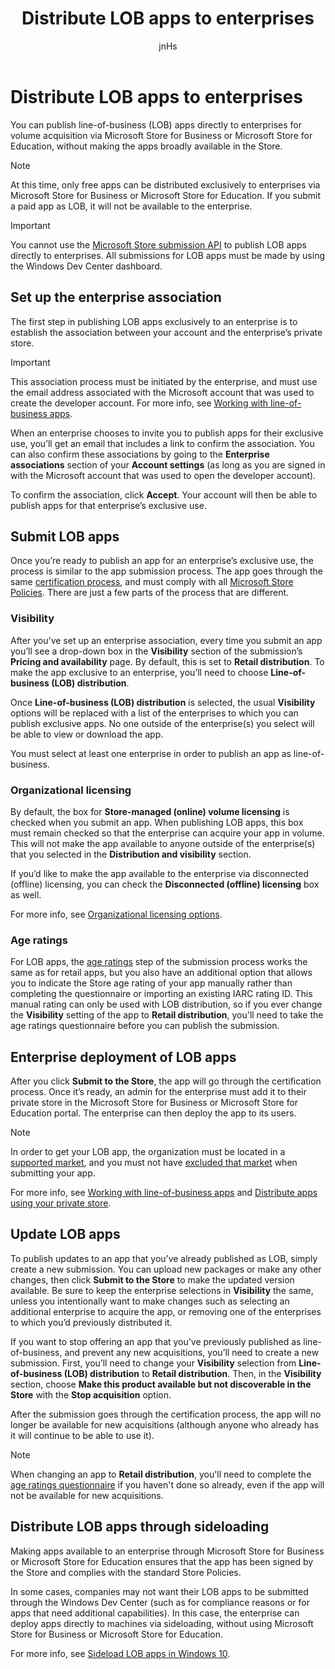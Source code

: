 ﻿---
author: jnHs
Description: You can publish line-of-business (LOB) apps directly to enterprises for volume acquisition via the Microsoft Store for Business or Microsoft Store for Education, without making the apps broadly available in the Store.
title: Distribute LOB apps to enterprises
ms.assetid: 2050126E-CE49-4DE3-AC2B-A572AC895158
ms.author: wdg-dev-content
ms.date: 01/12/2018
ms.topic: article
ms.prod: windows
ms.technology: uwp
keywords: windows 10, uwp, lob, line-of-business, enterprise apps, store for business, store for education, enterprise
ms.localizationpriority: high
---

# Distribute LOB apps to enterprises


You can publish line-of-business (LOB) apps directly to enterprises for volume acquisition via Microsoft Store for Business or Microsoft Store for Education, without making the apps broadly available in the Store.

> [!NOTE]
> At this time, only free apps can be distributed exclusively to enterprises via Microsoft Store for Business or Microsoft Store for Education. If you submit a paid app as LOB, it will not be available to the enterprise. 

> [!IMPORTANT]
> You cannot use the [Microsoft Store submission API](../monetize/create-and-manage-submissions-using-windows-store-services.md) to publish LOB apps directly to enterprises. All submissions for LOB apps must be made by using the Windows Dev Center dashboard.


## Set up the enterprise association

The first step in publishing LOB apps exclusively to an enterprise is to establish the association between your account and the enterprise’s private store.

> [!IMPORTANT]
> This association process must be initiated by the enterprise, and must use the email address associated with the Microsoft account that was used to create the developer account. For more info, see [Working with line-of-business apps](http://go.microsoft.com/fwlink/p/?LinkId=698846).

When an enterprise chooses to invite you to publish apps for their exclusive use, you’ll get an email that includes a link to confirm the association. You can also confirm these associations by going to the **Enterprise associations** section of your **Account settings** (as long as you are signed in with the Microsoft account that was used to open the developer account).

To confirm the association, click **Accept**. Your account will then be able to publish apps for that enterprise’s exclusive use.


## Submit LOB apps

Once you’re ready to publish an app for an enterprise’s exclusive use, the process is similar to the app submission process. The app goes through the same [certification process](the-app-certification-process.md), and must comply with all [Microsoft Store Policies](https://msdn.microsoft.com/library/windows/apps/dn764944). There are just a few parts of the process that are different.


### Visibility

After you've set up an enterprise association, every time you submit an app you’ll see a drop-down box in the **Visibility** section of the submission’s **Pricing and availability** page. By default, this is set to **Retail distribution**. To make the app exclusive to an enterprise, you’ll need to choose **Line-of-business (LOB) distribution**.

Once **Line-of-business (LOB) distribution** is selected, the usual **Visibility** options will be replaced with a list of the enterprises to which you can publish exclusive apps. No one outside of the enterprise(s) you select will be able to view or download the app.

You must select at least one enterprise in order to publish an app as line-of-business.

<span id="organizational" />

### Organizational licensing

By default, the box for **Store-managed (online) volume licensing** is checked when you submit an app. When publishing LOB apps, this box must remain checked so that the enterprise can acquire your app in volume. This will not make the app available to anyone outside of the enterprise(s) that you selected in the **Distribution and visibility** section.

If you’d like to make the app available to the enterprise via disconnected (offline) licensing, you can check the **Disconnected (offline) licensing** box as well.

For more info, see [Organizational licensing options](organizational-licensing.md).


### Age ratings

For LOB apps, the [age ratings](age-ratings.md) step of the submission process works the same as for retail apps, but you also have an additional option that allows you to indicate the Store age rating of your app manually rather than completing the questionnaire or importing an existing IARC rating ID. This manual rating can only be used with LOB distribution, so if you ever change the **Visibility** setting of the app to **Retail distribution**, you'll need to take the age ratings questionnaire before you can publish the submission.


## Enterprise deployment of LOB apps

After you click **Submit to the Store**, the app will go through the certification process. Once it’s ready, an admin for the enterprise must add it to their private store in the Microsoft Store for Business or Microsoft Store for Education portal. The enterprise can then deploy the app to its users.

> [!NOTE]
> In order to get your LOB app, the organization must be located in a [supported market](https://technet.microsoft.com/itpro/windows/whats-new/windows-store-for-business-overview#supported-markets), and you must not have [excluded that market](define-pricing-and-market-selection.md) when submitting your app. 

For more info, see [Working with line-of-business apps](http://go.microsoft.com/fwlink/p/?LinkId=698846) and [Distribute apps using your private store](http://go.microsoft.com/fwlink/p/?LinkId=698847).


## Update LOB apps

To publish updates to an app that you’ve already published as LOB, simply create a new submission. You can upload new packages or make any other changes, then click **Submit to the Store** to make the updated version available. Be sure to keep the enterprise selections in **Visibility** the same, unless you intentionally want to make changes such as selecting an additional enterprise to acquire the app, or removing one of the enterprises to which you’d previously distributed it.

If you want to stop offering an app that you’ve previously published as line-of-business, and prevent any new acquisitions, you’ll need to create a new submission. First, you’ll need to change your **Visibility** selection from **Line-of-business (LOB) distribution** to **Retail distribution**. Then, in the **Visibility** section, choose **Make this product available but not discoverable in the Store** with the **Stop acquisition** option.

After the submission goes through the certification process, the app will no longer be available for new acquisitions (although anyone who already has it will continue to be able to use it).

> [!NOTE]
> When changing an app to **Retail distribution**, you'll need to complete the [age ratings questionnaire](age-ratings.md) if you haven't done so already, even if the app will not be available for new acquisitions.


## Distribute LOB apps through sideloading

Making apps available to an enterprise through Microsoft Store for Business or Microsoft Store for Education ensures that the app has been signed by the Store and complies with the standard Store Policies.

In some cases, companies may not want their LOB apps to be submitted through the Windows Dev Center (such as for compliance reasons or for apps that need additional capabilities). In this case, the enterprise can deploy apps directly to machines via sideloading, without using Microsoft Store for Business or Microsoft Store for Education.

For more info, see [Sideload LOB apps in Windows 10](http://go.microsoft.com/fwlink/p/?LinkId=623433).

 

 




